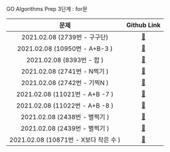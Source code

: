 GO Algorithms Prep
3단계 : for문

|             문제              |       Github Link      |  
| :---------------------------: | :--------------------: | 
| 2021.02.08 (2739번 - 구구단) | [:link:](./2739번) |
| 2021.02.08 (10950번 - A+B-3 ) | [:link:](./10950번) |
| 2021.02.08 (8393번 - 합 ) | [:link:](./8393번) |
| 2021.02.08 (2741번 - N찍기 ) | [:link:](./2741번) |
| 2021.02.08 (2742번 - 기찍N ) | [:link:](./2742번) |
| 2021.02.08 (11021번 - A+B -7 ) | [:link:](./11021번) |
| 2021.02.08 (11022번 - A+B -8 ) | [:link:](./11022번) |
| 2021.02.08 (2438번 - 별찍기 ) | [:link:](./2438번) |
| 2021.02.08 (2439번 - 별찍기 ) | [:link:](./2439번) |
| 2021.02.08 (10871번 - X보다 작은 수 ) | [:link:](./10871번) |